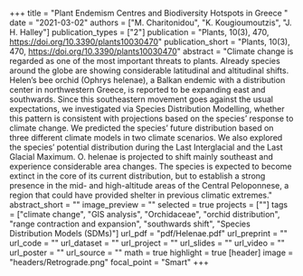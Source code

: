 +++
title = "Plant Endemism Centres and Biodiversity Hotspots in Greece "
date = "2021-03-02"
authors = ["M. Charitonidou", "K. Kougioumoutzis", "J. H. Halley"]
publication_types = ["2"]
publication = "Plants, 10(3), 470, https://doi.org/10.3390/plants10030470"
publication_short = "Plants, 10(3), 470, https://doi.org/10.3390/plants10030470"
abstract = "Climate change is regarded as one of the most important threats to plants. Already species around the globe are showing considerable latitudinal and altitudinal shifts. Helen’s bee orchid (Ophrys helenae), a Balkan endemic with a distribution center in northwestern Greece, is reported to be expanding east and southwards. Since this southeastern movement goes against the usual expectations, we investigated via Species Distribution Modelling, whether this pattern is consistent with projections based on the species’ response to climate change. We predicted the species’ future distribution based on three different climate models in two climate scenarios. We also explored the species’ potential distribution during the Last Interglacial and the Last Glacial Maximum. O. helenae is projected to shift mainly southeast and experience considerable area changes. The species is expected to become extinct in the core of its current distribution, but to establish a strong presence in the mid- and high-altitude areas of the Central Peloponnese, a region that could have provided shelter in previous climatic extremes."
abstract_short = ""
image_preview = ""
selected = true
projects = [""]
tags = ["climate change", "GIS analysis", "Orchidaceae", "orchid distribution", "range contraction and expansion", "southwards shift", "Species Distribution Models (SDMs)"]
url_pdf = "pdf/Helenae.pdf"
url_preprint = ""
url_code = ""
url_dataset = ""
url_project = ""
url_slides = ""
url_video = ""
url_poster = ""
url_source = ""
math = true
highlight = true
[header]
image = "headers/Retrograde.png"
focal_point = "Smart"
+++
